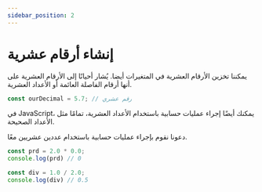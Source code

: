 ```yaml
---
sidebar_position: 2
---
```


# إنشاء أرقام عشرية

يمكننا تخزين الأرقام العشرية في المتغيرات أيضا. يُشار أحيانًا إلى الأرقام العشرية على أنها أرقام الفاصلة العائمة أو الأعداد العشرية.

```js
const ourDecimal = 5.7; // رقم عشري
```

في JavaScript، يمكنك أيضًا إجراء عمليات حسابية باستخدام الأعداد العشرية، تمامًا مثل الأعداد الصحيحة.

دعونا نقوم بإجراء عمليات حسابية باستخدام عددين عشريين معًا.

```js
const prd = 2.0 * 0.0;
console.log(prd) // 0

const div = 1.0 / 2.0;
console.log(div) // 0.5
```